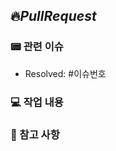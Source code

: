 ## 🔥*PullRequest*

### 📟 관련 이슈
- Resolved: #이슈번호

### 💻 작업 내용
<!-- 과제 내용을 자유롭게 적어주세요. -->

### 📝 참고 사항
<!-- 질문이나 리뷰어들이 특별히 더 봐줬으면 하는 사항이 있다면 적어주세요. -->
